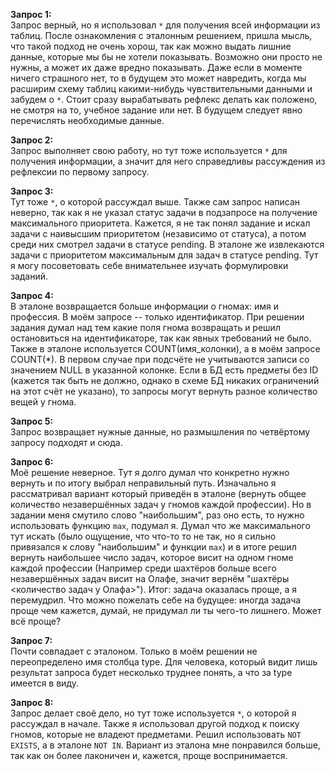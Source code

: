 **Запрос 1:**  
Запрос верный, но я использовал `*` для получения всей информации из таблиц. После ознакомления с эталонным решением, пришла мысль, что такой подход не очень хорош, так как можно выдать лишние данные, которые мы бы не хотели показывать. Возможно они просто не нужны, а может их даже вредно показывать. Даже если в моменте ничего страшного нет, то в будущем это может навредить, когда мы расширим схему таблиц какими-нибудь чувствительными данными и забудем о `*`. Стоит сразу вырабатывать рефлекс делать как положено, не смотря на то, учебное задание или нет. В будущем следует явно перечислять необходимые данные.

**Запрос 2:**  
Запрос выполняет свою работу, но тут тоже используется `*` для получения информации, а значит для него справедливы рассуждения из рефлексии по первому запросу.

**Запрос 3:**  
Тут тоже `*`, о которой рассуждал выше. Также сам запрос написан неверно, так как я не указал статус задачи в подзапросе на получение максимального приоритета. Кажется, я не так понял задание и искал задачи с наивысшим приоритетом (независимо от статуса), а потом среди них смотрел задачи в статусе pending. В эталоне же извлекаются задачи с приоритетом максимальным для задач в статусе pending. Тут я могу посоветовать себе внимательнее изучать формулировки заданий.

**Запрос 4:**  
В эталоне возвращается больше информации о гномах: имя и профессия. В моём запросе -- только идентификатор. При решении задания думал над тем какие поля гнома возвращать и решил остановиться на идентификаторе, так как явных требований не было. Также в эталоне используется COUNT(имя_колонки), а в моём запросе COUNT(*). В первом случае при подсчёте не учитываются записи со значением NULL в указанной колонке. Если в БД есть предметы без ID (кажется так быть не должно, однако в схеме БД никаких ограничений на этот счёт не указано), то запросы могут вернуть разное количество вещей у гнома.

**Запрос 5:**  
Запрос возвращает нужные данные, но размышления по четвёртому запросу подходят и сюда.

**Запрос 6:**  
Моё решение неверное. Тут я долго думал что конкретно нужно вернуть и по итогу выбрал неправильный путь. Изначально я рассматривал вариант который приведён в эталоне (вернуть общее количество незавершённых задач у гномов каждой профессии). Но в задании меня смутило слово "наибольшим", раз оно есть, то нужно использовать функцию `max`, подумал я. Думал что же максимального тут искать (было ощущение, что что-то то не так, но я сильно привязался к слову "наибольшим" и функции `max`) и в итоге решил вернуть наибольшее число задач, которое висит на одном гноме каждой профессии (Например среди шахтёров больше всего незавершённых задач висит на Олафе, значит вернём "шахтёры <количество задач у Олафа>"). Итог: задача оказалась проще, а я перемудрил. Что можно пожелать себе на будущее: иногда задача проще чем кажется, думай, не придумал ли ты чего-то лишнего. Может всё проще?

**Запрос 7:**  
Почти совпадает с эталоном. Только в моём решении не переопределено имя столбца type. Для человека, который видит лишь результат запроса будет несколько труднее понять, а что за type имеется в виду.

**Запрос 8:**  
Запрос делает своё дело, но тут тоже используется `*`, о которой я рассуждал в начале. Также я использовал другой подход к поиску гномов, которые не владеют предметами. Решил использовать `NOT EXISTS`, а в эталоне `NOT IN`. Вариант из эталона мне понравился больше, так как он более лаконичен и, кажется, проще воспринимается.